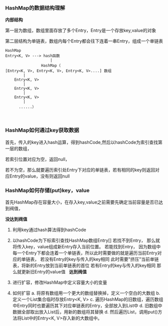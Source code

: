 ### HashMap的数据结构理解

**内部结构**

第一层为数组，数组里面存放了多个Entry，Entry是一个存放key,value的对象

第二层结构为单链表，数组内每个Entry都会往下连着一串Entry，组成一个单链表

```
HashMap
Entry<K, V> ---> hash函数
                    |
                HashMap（
[Entry<K, V>, Entry<K, V>, Entry<K, V>....] 数组
        |
    Entry<K, V>
        |
    Entry<K, V>
        |
    Entry<K, V>
        |
      ......）
```
&nbsp;
### HashMap如何通过key获取数据
首先，传入的key进入hash运算，得到hashCode,然后以hashCode为索引查找第一层的数组，

若索引位置对应为空，返回null，

若不为空，那么就要遍历索引处Entry下对应的单链表，若有相同的key则返回对应Entry的value，没有则返回null
&nbsp;
### HashMap如何存储(put)key，value
首先HashMap存在容量大小，在存入key,value之前需要先确定当前容量是否已达到阀值，

**没达到阀值**

1. 利用key通过hash算法得到hashCode

2. 以hashCode为下标索引查找HashMap数组Entry[]
    若找不到Entry，
        那么就将传入key，value组成新Entry存入当前位置。
    若能找到Entry，
        因为数组中每一个Entry下都会连着一个单链表，所以此时需要做的就是遍历当前Entry对应的单链表，
            若没有Entry的key与传入的key相同
                此时需要"挤压"当前单链表，将新的Entry放到当前单链表的首位
            若有Entry的key与传入的key相同
                那么就更新旧Entry的value值
&nbsp;
**达到阀值**

1. 进行扩容，修改HashMap中定义容量大小的变量

2. 如何扩容
        a. 将原有数组用一个更大的数组替换掉，定义一个空白的大数组
        b. 定义一个List集合临时存放Entry<K, V>
        c. 遍历HashMap的旧数组，遍历数组中Entry同时也要遍历其下对应单链表的Entry，全部放入到List中
        d. 旧数组中数据全部取出放入List后，用新的数组将其替换
        d. 然后遍历List，调用put()方法将List中的Entry<K, V>存入新的大数组中。